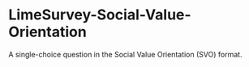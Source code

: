 # LimeSurvey-Social-Value-Orientation
A single-choice question in the Social Value Orientation (SVO) format.

